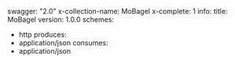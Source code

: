 swagger: "2.0"
x-collection-name: MoBagel
x-complete: 1
info:
  title: MoBagel
  version: 1.0.0
schemes:
- http
produces:
- application/json
consumes:
- application/json